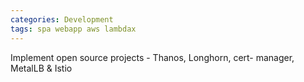```yaml
---
categories: Development
tags: spa webapp aws lambdax
---
```



Implement open source projects - Thanos, Longhorn, cert- manager, MetalLB & Istio



